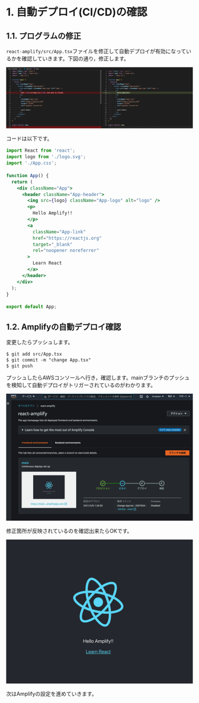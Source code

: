 # 1. 自動デプロイ(CI/CD)の確認

## 1.1. プログラムの修正

`react-amplify/src/App.tsx`ファイルを修正して自動デプロイが有効になっているかを確認していきます。下図の通り，修正します。

![](./img/2021-05-06-01-19-44.png)

コードは以下です。

```jsx
import React from 'react';
import logo from './logo.svg';
import './App.css';

function App() {
  return (
    <div className="App">
      <header className="App-header">
        <img src={logo} className="App-logo" alt="logo" />
        <p>
          Hello Amplify!!
        </p>
        <a
          className="App-link"
          href="https://reactjs.org"
          target="_blank"
          rel="noopener noreferrer"
        >
          Learn React
        </a>
      </header>
    </div>
  );
}

export default App;
```

## 1.2. Amplifyの自動デプロイ確認

変更したらプッシュします。

```
$ git add src/App.tsx
$ git commit -m "change App.tsx"
$ git push
```

プッシュしたらAWSコンソールへ行き，確認します。mainブランチのプッシュを検知して自動デプロイがトリガーされているのがわかります。

![](./img/2021-05-06-01-28-50.png)

修正箇所が反映されているのを確認出来たらOKです。

![](./img/2021-05-06-01-31-15.png)

次はAmplifyの設定を進めていきます。